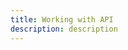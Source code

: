 ```yaml
---
title: Working with API
description: description
---
```


<inline-fragment platform="ios" src="~/sdk/pubsub/fragments/ios/working-api.md"></inline-fragment>
<inline-fragment platform="android" src="~/sdk/pubsub/fragments/android/working-api.md"></inline-fragment>